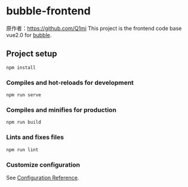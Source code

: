 # bubble-frontend

原作者：https://github.com/Q1mi
This project is the frontend code base vue2.0 for [bubble](https://github.com/Q1mi/bubble).

## Project setup
```
npm install
```

### Compiles and hot-reloads for development
```
npm run serve
```

### Compiles and minifies for production
```
npm run build
```

### Lints and fixes files
```
npm run lint
```

### Customize configuration
See [Configuration Reference](https://cli.vuejs.org/config/).
